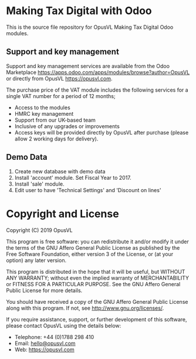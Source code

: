 # Making Tax Digital with Odoo

This is the source file repository for OpusVL Making Tax Digital Odoo modules. 

## Support and key management

Support and key management services are available from the Odoo Marketplace <https://apps.odoo.com/apps/modules/browse?author=OpusVL> or directly from OpusVL <https://opusvl.com>.

The purchase price of the VAT module includes the following services for a single VAT number for a period of 12 months;

- Access to the modules
- HMRC key management
- Support from our UK-based team
- Inclusive of any upgrades or improvements
- Access keys will be provided directly by OpusVL after purchase (please allow 2 working days for delivery).

## Demo Data
1. Create new database with demo data
2. Install 'account' module. Set Fiscal Year to 2017.
3. Install 'sale' module.
4. Edit user to have 'Technical Settings' and 'Discount on lines'


# Copyright and License

Copyright (C) 2019 OpusVL

This program is free software: you can redistribute it and/or modify
it under the terms of the GNU Affero General Public License as
published by the Free Software Foundation, either version 3 of the
License, or (at your option) any later version.

This program is distributed in the hope that it will be useful,
but WITHOUT ANY WARRANTY; without even the implied warranty of
MERCHANTABILITY or FITNESS FOR A PARTICULAR PURPOSE.  See the
GNU Affero General Public License for more details.

You should have received a copy of the GNU Affero General Public License
along with this program.  If not, see <http://www.gnu.org/licenses/>.

If you require assistance, support, or further development of this
software, please contact OpusVL using the details below:

* Telephone: +44 (0)1788 298 410
* Email: hello@opusvl.com
* Web: https://opusvl.com
